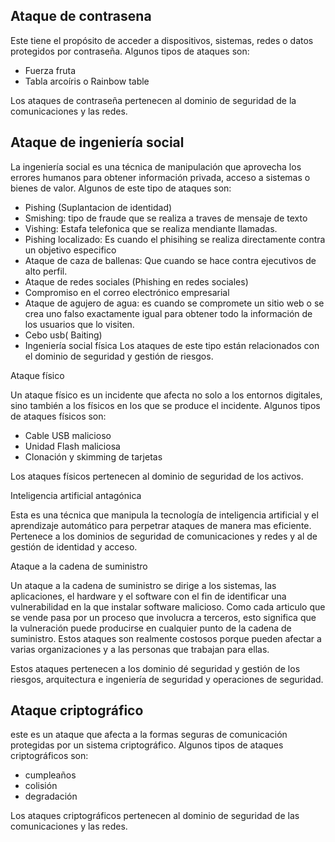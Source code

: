 ## Ataque de contrasena

Este tiene el propósito de acceder a dispositivos, sistemas, redes o datos protegidos por contraseña. Algunos tipos de ataques son:

- Fuerza fruta 
- Tabla arcoíris o Rainbow table

Los ataques de contraseña pertenecen al dominio de seguridad de la comunicaciones y las redes. 

## Ataque de ingeniería social

La ingeniería social es una técnica de manipulación que aprovecha los errores humanos para obtener información privada, acceso a sistemas o bienes de valor. Algunos de este tipo de ataques son:

* Pishing (Suplantacion de identidad)
* Smishing: tipo de fraude que se realiza a traves de mensaje de texto
* Vishing: Estafa telefonica que se realiza mendiante llamadas.  
* Pishing localizado: Es cuando el phisihing se realiza directamente contra un objetivo especifico 
* Ataque de caza de ballenas: Que cuando se hace contra ejecutivos de alto perfil. 
* Ataque de redes sociales (Phishing en redes sociales)
* Compromiso en el correo electrónico empresarial
* Ataque de agujero de agua: es cuando se compromete un sitio web o se crea uno falso exactamente igual para obtener todo la información de los usuarios que lo visiten. 
* Cebo usb( Baiting)
* Ingeniería social física
Los ataques de este tipo están relacionados con el dominio de seguridad y gestión de riesgos.


Ataque físico

Un ataque físico es un incidente que afecta no solo a los entornos digitales, sino también a los físicos en los que se produce el incidente. Algunos tipos de ataques físicos son:
* Cable USB malicioso
* Unidad Flash maliciosa
* Clonación y skimming de tarjetas 

Los ataques físicos pertenecen al dominio de seguridad de los activos. 

Inteligencia artificial antagónica

Esta es una técnica que manipula la tecnología de inteligencia artificial y el aprendizaje automático para perpetrar ataques de manera mas eficiente. 
Pertenece a los dominios de seguridad de comunicaciones y redes y al de gestión de identidad y acceso.  

Ataque a la cadena de suministro

Un ataque a la cadena de suministro se dirige a los sistemas, las aplicaciones, el hardware y el software con el fin de identificar una vulnerabilidad en la que instalar software malicioso. Como cada articulo que se vende pasa por un proceso que involucra a terceros, esto significa que la vulneración puede producirse en cualquier punto de la cadena de suministro. Estos ataques son realmente costosos porque pueden afectar a varias organizaciones y a las personas que trabajan para ellas. 

Estos ataques pertenecen a los dominio dé seguridad y gestión de los riesgos, arquitectura e ingeniería de seguridad y operaciones de seguridad. 

## Ataque criptográfico 

este es un ataque que afecta a la formas seguras de comunicación protegidas por un sistema criptográfico. Algunos tipos de ataques criptográficos son:

* cumpleaños
* colisión 
* degradación 

Los ataques criptográficos pertenecen al dominio de seguridad de las comunicaciones y las redes.

